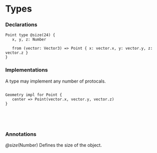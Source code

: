 # Types

### Declarations

```
Point type @size(24) { 
   x, y, z: Number
   
   from (vector: Vector3) => Point { x: vector.x, y: vector.y, z: vector.z }   
}

```

### Implementations

A type may implement any number of protocals.

```

Geometry impl for Point {
   center => Point(vector.x, vector.y, vector.z)
}



 
```


### Annotations

*@size*(Number) Defines the size of the object.

